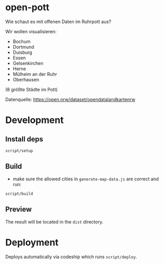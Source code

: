 # open-pott
Wie schaut es mit offenen Daten im Ruhrpott aus?

Wir wollen visualisieren:
* Bochum
* Dortmund
* Duisburg
* Essen
* Gelsenkirchen
* Herne
* Mülheim an der Ruhr
* Oberhausen

(8 größte Städte im Pott)

Datenquelle: https://open.nrw/dataset/opendatalandkartenrw

# Development

## Install deps

`script/setup`

## Build

* make sure the allowed cities in `generate-map-data.js` are correct and run:

`script/build`

## Preview

The result will be located in the `dist` directory.

# Deployment

Deploys automatically via codeship which runs `script/deploy`.
